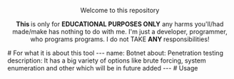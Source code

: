 <div class="present">
	<p align="center"> Welcome to this repository </p>
	<p align="center"> <b> This </b> is only for <b> EDUCATIONAL PURPOSES ONLY</b> any harms you'll/had made/make has nothing to do with me. I'm just a developer, programmer, who programs programs. I do not TAKE <b> ANY </b> responsibilities! </p>	
	# For what it is about this tool
	---
	name: Botnet
	about: Penetration testing
	description: It has a big variety of options like brute forcing, system enumeration and other which will be in future added 
	---
	# Usage
	
</div>
